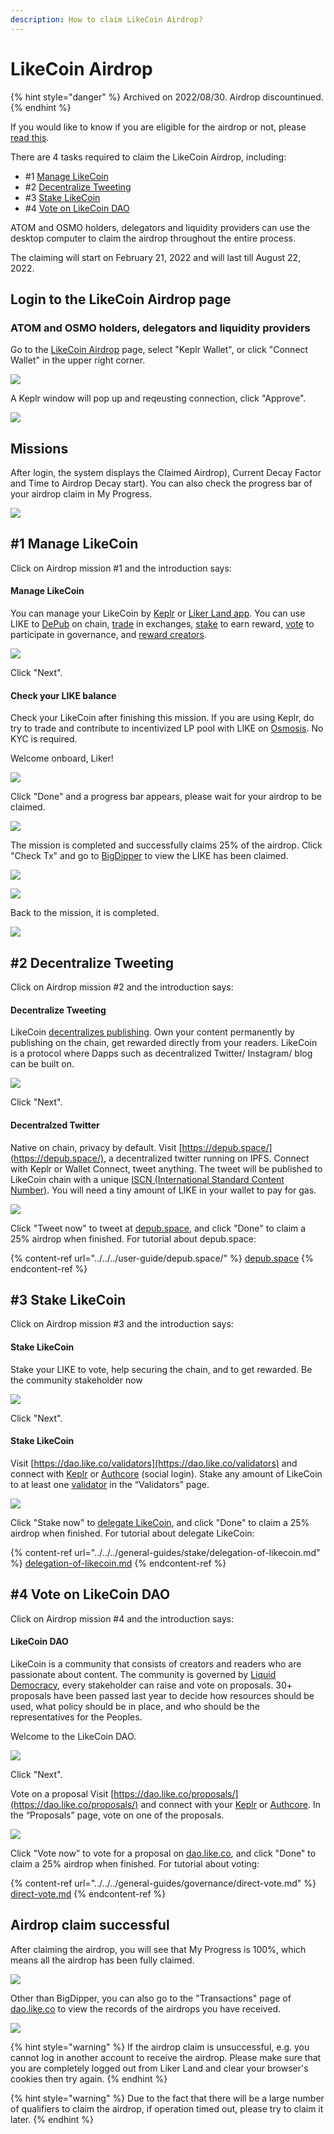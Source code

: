 ```yaml
---
description: How to claim LikeCoin Airdrop?
---
```


# LikeCoin Airdrop

{% hint style="danger" %}
Archived on 2022/08/30. Airdrop discountinued.
{% endhint %}

If you would like to know if you are eligible for the airdrop or not, please [read this](https://blog.like.co/proposal-to-fairdrop-likecoin-to-the-cosmos-community-and-civic-likers-d64d841287d8).

There are 4 tasks required to claim the LikeCoin Airdrop, including:

* \#1 [Manage LikeCoin](../../../general-guides/wallet/)
* \#2 [Decentralize Tweeting](../../../user-guide/depub.space/)
* \#3 [Stake LikeCoin](../../../general-guides/stake/delegation-of-likecoin.md)
* \#4 [Vote on LikeCoin DAO](../../../general-guides/governance/direct-vote.md)

ATOM and OSMO holders, delegators and liquidity providers can use the desktop computer to claim the airdrop throughout the entire process.

The claiming will start on February 21, 2022 and will last till August 22, 2022.

## Login to the LikeCoin Airdrop page

### ATOM and OSMO holders, delegators and liquidity providers

Go to the [LikeCoin Airdrop](https://app.like.co/airdrop/check) page, select "Keplr Wallet", or click "Connect Wallet" in the upper right corner.

![](<../../../.gitbook/assets/Airdrop 01 Keplr.png>)

A Keplr window will pop up and reqeusting connection, click "Approve".

![](<../../../.gitbook/assets/Airdrop 02 Keplr.png>)

## Missions

After login, the system displays the Claimed Airdrop), Current Decay Factor and Time to Airdrop Decay start). You can also check the progress bar of your airdrop claim in My Progress.

![](<../../../.gitbook/assets/Airdrop 04.png>)

## #1 Manage LikeCoin

Click on Airdrop mission #1 and the introduction says:

#### Manage LikeCoin

You can manage your LikeCoin by [Keplr](../../../user-guide/liker-id/register-with-keplr.md) or [Liker Land app](../../../user-guide/liker-land/download.md). You can use LIKE to [DePub](../../../general-guides/decentralized-publishing/) on chain, [trade](../../../general-guides/trade/) in exchanges, [stake](../../../general-guides/stake/delegation-of-likecoin.md) to earn reward, [vote](../../../general-guides/governance/direct-vote.md) to participate in governance, and [reward creators](../../../user-guide/liker-land/like.md).

![](<../../../.gitbook/assets/Airdrop 05.png>)

Click "Next".

#### Check your LIKE balance

Check your LikeCoin after finishing this mission. If you are using Keplr, do try to trade and contribute to incentivized LP pool with LIKE on [Osmosis](../../../general-guides/liquidity/osmosis.md). No KYC is required.

Welcome onboard, Liker!

![](<../../../.gitbook/assets/Airdrop 06.png>)

Click "Done" and a progress bar appears, please wait for your airdrop to be claimed.

![](<../../../.gitbook/assets/Airdrop 07.png>)

The mission is completed and successfully claims 25% of the airdrop. Click "Check Tx" and go to [BigDipper](https://likecoin.bigdipper.live/) to view the LIKE has been claimed.

![](<../../../.gitbook/assets/Airdrop 08.png>)

![](<../../../.gitbook/assets/Airdrop 09.png>)

Back to the mission, it is completed.

![](<../../../.gitbook/assets/Airdrop 10.png>)

## #2 Decentralize Tweeting

Click on Airdrop mission #2 and the introduction says:

#### Decentralize Tweeting

LikeCoin [decentralizes publishing](../../../general-guides/decentralized-publishing/). Own your content permanently by publishing on the chain, get rewarded directly from your readers. LikeCoin is a protocol where Dapps such as decentralized Twitter/ Instagram/ blog can be built on.

![](<../../../.gitbook/assets/Airdrop 11.png>)

Click "Next".

#### Decentralzed Twitter

Native on chain, privacy by default. Visit [https://depub.space/](https://depub.space/), a decentralized twitter running on IPFS. Connect with Keplr or Wallet Connect, tweet anything. The tweet will be published to LikeCoin chain with a unique [ISCN (International Standard Content Number)](../../../general-guides/decentralized-publishing/what-is-iscn.md). You will need a tiny amount of LIKE in your wallet to pay for gas.

![](<../../../.gitbook/assets/Airdrop 12.png>)

Click "Tweet now" to tweet at [depub.space](https://depub.space/), and click "Done" to claim a 25% airdrop when finished. For tutorial about depub.space:

{% content-ref url="../../../user-guide/depub.space/" %}
[depub.space](../../../user-guide/depub.space/)
{% endcontent-ref %}

## #3 Stake LikeCoin

Click on Airdrop mission #3 and the introduction says:

#### Stake LikeCoin

Stake your LIKE to vote, help securing the chain, and to get rewarded. Be the community stakeholder now

![](<../../../.gitbook/assets/Airdrop 13.png>)

Click "Next".

#### Stake LikeCoin

Visit [https://dao.like.co/validators](https://dao.like.co/validators) and connect with [Keplr](../../../user-guide/liker-id/register-with-keplr.md) or [Authcore](../../../user-guide/liker-id/register/) (social login). Stake any amount of LikeCoin to at least one [validator](../../../general-guides/governance/what-is-a-validator/) in the “Validators” page.

![](<../../../.gitbook/assets/Airdrop 14.png>)

Click "Stake now" to [delegate LikeCoin](../../../general-guides/stake/delegation-of-likecoin.md), and click "Done" to claim a 25% airdrop when finished. For tutorial about delegate LikeCoin:

{% content-ref url="../../../general-guides/stake/delegation-of-likecoin.md" %}
[delegation-of-likecoin.md](../../../general-guides/stake/delegation-of-likecoin.md)
{% endcontent-ref %}

## #4 Vote on LikeCoin DAO

Click on Airdrop mission #4 and the introduction says:

#### LikeCoin DAO

LikeCoin is a community that consists of creators and readers who are passionate about content. The community is governed by [Liquid Democracy](../../../general-guides/governance/liquid-democracy.md), every stakeholder can raise and vote on proposals. 30+ proposals have been passed last year to decide how resources should be used, what policy should be in place, and who should be the representatives for the Peoples.

Welcome to the LikeCoin DAO.

![](<../../../.gitbook/assets/Airdrop 15.png>)

Click "Next".

Vote on a proposal Visit [https://dao.like.co/proposals/](https://dao.like.co/proposals/) and connect with your [Keplr](../../../user-guide/liker-id/register-with-keplr.md) or [Authcore](../../../user-guide/liker-id/register/). In the “Proposals” page, vote on one of the proposals.

![](<../../../.gitbook/assets/Airdrop 16.png>)

Click "Vote now" to vote for a proposal on [dao.like.co](https://dao.like.co/), and click "Done" to claim a 25% airdrop when finished. For tutorial about voting:

{% content-ref url="../../../general-guides/governance/direct-vote.md" %}
[direct-vote.md](../../../general-guides/governance/direct-vote.md)
{% endcontent-ref %}

## Airdrop claim successful

After claiming the airdrop, you will see that My Progress is 100%, which means all the airdrop has been fully claimed.

![](<../../../.gitbook/assets/Airdrop 17.png>)

Other than BigDipper, you can also go to the "Transactions" page of [dao.like.co](https://dao.like.co/) to view the records of the airdrops you have received.

![](<../../../.gitbook/assets/Airdrop 18.png>)

{% hint style="warning" %}
If the airdrop claim is unsuccessful, e.g. you cannot log in another account to receive the airdrop. Please make sure that you are completely logged out from Liker Land and clear your browser's cookies then try again.
{% endhint %}

{% hint style="warning" %}
Due to the fact that there will be a large number of qualifiers to claim the airdrop, if operation timed out, please try to claim it later.
{% endhint %}
